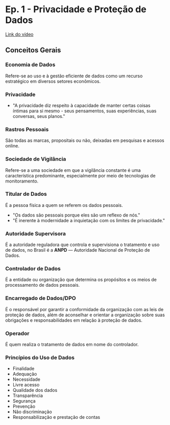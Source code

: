 # Ep. 1 - Privacidade e Proteção de Dados
[Link do vídeo](https://www.youtube.com/watch?v=-p8TZcSz9tA&ab_channel=CyBBerMulheres)

## Conceitos Gerais

### Economia de Dados
Refere-se ao uso e à gestão eficiente de dados como um recurso estratégico em diversos setores econômicos.

### Privacidade
- "A privacidade diz respeito à capacidade de manter certas coisas íntimas para si mesmo - seus pensamentos, suas experiências, suas conversas, seus planos."

### Rastros Pessoais
São todas as marcas, propositais ou não, deixadas em pesquisas e acessos online.

### Sociedade de Vigilância
Refere-se a uma sociedade em que a vigilância constante é uma característica predominante, especialmente por meio de tecnologias de monitoramento.

### Titular de Dados
É a pessoa física a quem se referem os dados pessoais.
- "Os dados são pessoais porque eles são um reflexo de nós."
- "É inerente à modernidade a inquietação com os limites de privacidade."

### Autoridade Supervisora
É a autoridade reguladora que controla e supervisiona o tratamento e uso de dados, no Brasil é a **ANPD** — Autoridade Nacional de Proteção de Dados.

### Controlador de Dados
É a entidade ou organização que determina os propósitos e os meios de processamento de dados pessoais.

### Encarregado de Dados/DPO
É o responsável por garantir a conformidade da organização com as leis de proteção de dados, além de aconselhar e orientar a organização sobre suas obrigações e responsabilidades em relação à proteção de dados. 

### Operador
É quem realiza o tratamento de dados em nome do controlador.

### Princípios do Uso de Dados
- Finalidade
- Adequação
- Necessidade
- Livre acesso
- Qualidade dos dados
- Transparência
- Segurança
- Prevenção
- Não discriminação
- Responsabilização e prestação de contas
